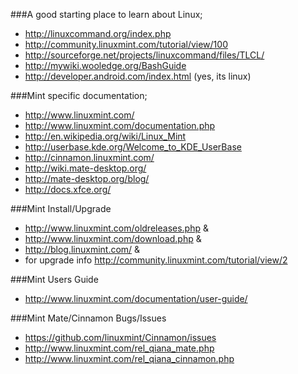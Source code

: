 ###A good starting place to learn about Linux;
* http://linuxcommand.org/index.php
* http://community.linuxmint.com/tutorial/view/100
* http://sourceforge.net/projects/linuxcommand/files/TLCL/
* http://mywiki.wooledge.org/BashGuide
* http://developer.android.com/index.html (yes, its linux)

###Mint specific documentation;
* http://www.linuxmint.com/
* http://www.linuxmint.com/documentation.php
* http://en.wikipedia.org/wiki/Linux_Mint
* http://userbase.kde.org/Welcome_to_KDE_UserBase
* http://cinnamon.linuxmint.com/
* http://wiki.mate-desktop.org/
* http://mate-desktop.org/blog/
* http://docs.xfce.org/
 
###Mint Install/Upgrade
* http://www.linuxmint.com/oldreleases.php & 
* http://www.linuxmint.com/download.php & 
* http://blog.linuxmint.com/ &
* for upgrade info http://community.linuxmint.com/tutorial/view/2

###Mint Users Guide
* http://www.linuxmint.com/documentation/user-guide/

###Mint Mate/Cinnamon Bugs/Issues
* https://github.com/linuxmint/Cinnamon/issues
* http://www.linuxmint.com/rel_qiana_mate.php
* http://www.linuxmint.com/rel_qiana_cinnamon.php
